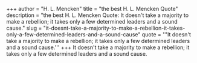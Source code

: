 +++
author = "H. L. Mencken"
title = "the best H. L. Mencken Quote"
description = "the best H. L. Mencken Quote: It doesn't take a majority to make a rebellion; it takes only a few determined leaders and a sound cause."
slug = "it-doesnt-take-a-majority-to-make-a-rebellion-it-takes-only-a-few-determined-leaders-and-a-sound-cause"
quote = '''It doesn't take a majority to make a rebellion; it takes only a few determined leaders and a sound cause.'''
+++
It doesn't take a majority to make a rebellion; it takes only a few determined leaders and a sound cause.
